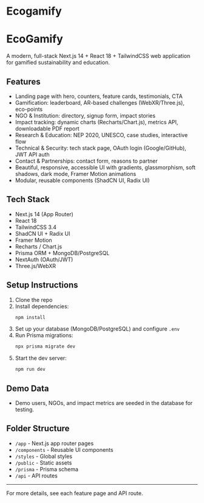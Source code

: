 # Ecogamify
# EcoGamify

A modern, full-stack Next.js 14 + React 18 + TailwindCSS web application for gamified sustainability and education.

## Features
- Landing page with hero, counters, feature cards, testimonials, CTA
- Gamification: leaderboard, AR-based challenges (WebXR/Three.js), eco-points
- NGO & Institution: directory, signup form, impact stories
- Impact tracking: dynamic charts (Recharts/Chart.js), metrics API, downloadable PDF report
- Research & Education: NEP 2020, UNESCO, case studies, interactive flow
- Technical & Security: tech stack page, OAuth login (Google/GitHub), JWT API auth
- Contact & Partnerships: contact form, reasons to partner
- Beautiful, responsive, accessible UI with gradients, glassmorphism, soft shadows, dark mode, Framer Motion animations
- Modular, reusable components (ShadCN UI, Radix UI)

## Tech Stack
- Next.js 14 (App Router)
- React 18
- TailwindCSS 3.4
- ShadCN UI + Radix UI
- Framer Motion
- Recharts / Chart.js
- Prisma ORM + MongoDB/PostgreSQL
- NextAuth (OAuth/JWT)
- Three.js/WebXR

## Setup Instructions
1. Clone the repo
2. Install dependencies:
   ```bash
   npm install
   ```
3. Set up your database (MongoDB/PostgreSQL) and configure `.env`
4. Run Prisma migrations:
   ```bash
   npx prisma migrate dev
   ```
5. Start the dev server:
   ```bash
   npm run dev
   ```

## Demo Data
- Demo users, NGOs, and impact metrics are seeded in the database for testing.

## Folder Structure
- `/app` - Next.js app router pages
- `/components` - Reusable UI components
- `/styles` - Global styles
- `/public` - Static assets
- `/prisma` - Prisma schema
- `/api` - API routes

---
For more details, see each feature page and API route.
